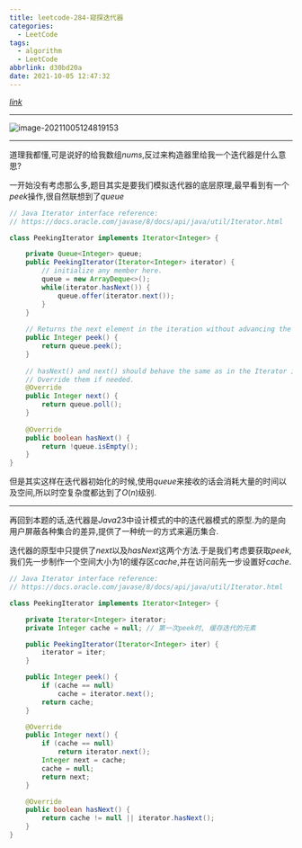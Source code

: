 ```yaml
---
title: leetcode-284-窥探迭代器
categories:
  - LeetCode
tags:
  - algorithm
  - LeetCode
abbrlink: d30bd20a
date: 2021-10-05 12:47:32
---
```


[$link$](https://leetcode-cn.com/problems/peeking-iterator/solution/)

<hr/>

![image-20211005124819153](https://gitee.com/cao_ziqiang/img/raw/master/20211005124819.png)

<hr/>

道理我都懂,可是说好的给我数组$nums$,反过来构造器里给我一个迭代器是什么意思?

一开始没有考虑那么多,题目其实是要我们模拟迭代器的底层原理,最早看到有一个$peek$操作,很自然联想到了$queue$

```java
// Java Iterator interface reference:
// https://docs.oracle.com/javase/8/docs/api/java/util/Iterator.html

class PeekingIterator implements Iterator<Integer> {

    private Queue<Integer> queue;    
	public PeekingIterator(Iterator<Integer> iterator) {
	    // initialize any member here.
        queue = new ArrayDeque<>();
        while(iterator.hasNext()) {
            queue.offer(iterator.next());
        }
	}
	
    // Returns the next element in the iteration without advancing the iterator.
	public Integer peek() {
        return queue.peek();
	}
	
	// hasNext() and next() should behave the same as in the Iterator interface.
	// Override them if needed.
	@Override
	public Integer next() {
	    return queue.poll();
	}
	
	@Override
	public boolean hasNext() {
	    return !queue.isEmpty();
	}
}
```

但是其实这样在迭代器初始化的时候,使用$queue$来接收的话会消耗大量的时间以及空间,所以时空复杂度都达到了$O(n)$级别.

<hr/>

再回到本题的话,迭代器是$Java$23中设计模式的中的迭代器模式的原型.为的是向用户屏蔽各种集合的差异,提供了一种统一的方式来遍历集合.

迭代器的原型中只提供了$next$以及$hasNext$这两个方法.于是我们考虑要获取$peek$,我们先一步制作一个空间大小为1的缓存区$cache$,并在访问前先一步设置好$cache$.

```java
// Java Iterator interface reference:
// https://docs.oracle.com/javase/8/docs/api/java/util/Iterator.html

class PeekingIterator implements Iterator<Integer> {

    private Iterator<Integer> iterator;
    private Integer cache = null; // 第一次peek时, 缓存迭代的元素

    public PeekingIterator(Iterator<Integer> iter) {
        iterator = iter;
    }

    public Integer peek() {
        if (cache == null)
            cache = iterator.next();
        return cache;
    }

    @Override
    public Integer next() {
        if (cache == null)
            return iterator.next();
        Integer next = cache;
        cache = null;
        return next;
    }

    @Override
    public boolean hasNext() {
        return cache != null || iterator.hasNext();
    }
}
```

